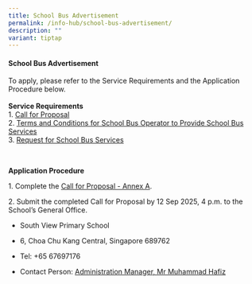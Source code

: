 ```yaml
---
title: School Bus Advertisement
permalink: /info-hub/school-bus-advertisement/
description: ""
variant: tiptap
---
```

<h4><strong>School Bus Advertisement</strong></h4>
<p>To apply, please refer to the Service Requirements and the Application
Procedure below.
<br>
<br><strong>Service Requirements</strong>
<br>1. <a href="https://drive.google.com/file/d/1bG-Y2P9c9UE-lIZtx6Gm1mVEtBP8wq63/view?usp=sharing" rel="noopener nofollow" target="_blank">Call for Proposal</a>
<br>2. <a href="https://drive.google.com/file/d/1xefpRSUF7KZdnBEGugnWziIkoaqS9IIT/view?usp=sharing" rel="noopener nofollow" target="_blank">Terms and Conditions for School Bus Operator to Provide School Bus Services</a>
<br>3. <a href="https://drive.google.com/file/d/1-OnTpSC9c2Xjx9Zr5wv8fW8iL4x1v214/view?usp=sharing" rel="noopener nofollow" target="_blank">Request for School Bus Services</a>
</p>
<p>&nbsp;</p>
<p><strong>Application Procedure</strong>
</p>
<p>1. Complete the <a href="https://drive.google.com/file/d/1utA3OuL2QK5nKHzXwKBJ5ns-0Dg75sXm/view?usp=sharing" rel="noopener nofollow" target="_blank">Call for Proposal - Annex A</a>.</p>
<p>2. Submit the completed Call for Proposal by 12 Sep 2025, 4 p.m. to the
School’s General Office.</p>
<ul data-tight="true" class="tight">
<li>
<p>South View Primary School</p>
</li>
<li>
<p>6, Choa Chu Kang Central, Singapore 689762</p>
</li>
<li>
<p>Tel: +65 67697176</p>
</li>
<li>
<p>Contact Person: <a href="mailto:Muhammad_hafiz_maarof@schools.gov.sg" rel="noopener nofollow" target="_blank">Administration Manager, Mr Muhammad Hafiz</a>
</p>
</li>
</ul>
<p></p>